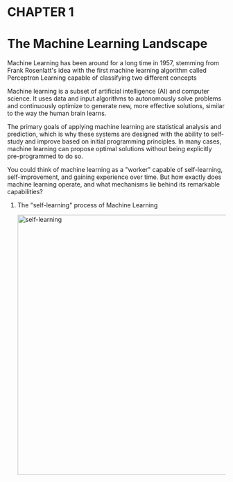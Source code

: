 # CHAPTER 1
# The Machine Learning Landscape

Machine Learning has been around for a long time in 1957, stemming from Frank Rosenlatt's idea with the first machine learning algorithm called Perceptron Learning capable of classifying two different concepts

Machine learning is a subset of artificial intelligence (AI) and computer science. It uses data and input algorithms to autonomously solve problems and continuously optimize to generate new, more effective solutions, similar to the way the human brain learns.

The primary goals of applying machine learning are statistical analysis and prediction, which is why these systems are designed with the ability to self-study and improve based on initial programming principles. In many cases, machine learning can propose optimal solutions without being explicitly pre-programmed to do so.

You could think of machine learning as a "worker" capable of self-learning, self-improvement, and gaining experience over time. But how exactly does machine learning operate, and what mechanisms lie behind its remarkable capabilities?

1. The "self-learning" process of Machine Learning


   <img src="https://lh6.googleusercontent.com/FVypcunht5yvMvrgbJfbMWvSjb4q_x57fI4r66JV6SGQ5YGXxqLx25nRuPzuYyOdK_wXygoB0OnS4EeZ9x0r_Yn1PPchisFOzHH85fSX-ADbgd7F5un19_qPnfARyGw6h7DO5vUojBm0rzpD2vmqF-CY9MqZuf0X0klJbXDV_jYJt4EljSANflwVyCJ6fg" width="600" alt="self-learning"/>

